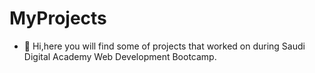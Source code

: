 # MyProjects
- 👋 Hi,here you will find some of projects that worked on during Saudi Digital Academy Web Development Bootcamp.
